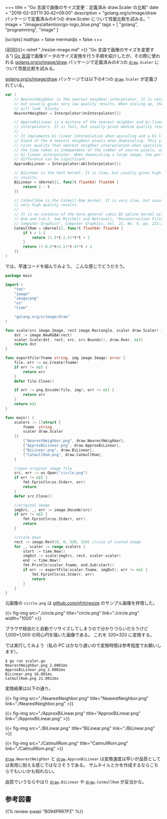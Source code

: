 +++
title = "Go 言語で画像のサイズ変更：定義済み draw.Scaler の比較"
date = "2019-02-03T11:30:42+09:00"
description = "golang.org/x/image/draw パッケージで定義済みの4つの draw.Scaler について性能比較を試みる。"
image = "/images/attention/go-logo_blue.png"
tags = [ "golang", "programming", "image" ]

[scripts]
  mathjax = false
  mermaidjs = false
+++

[前回]({{< relref "./resize-image.md" >}} "Go 言語で画像のサイズを変更する") [Go 言語]で画像データのサイズ変換を行う手順を紹介したが，その際に使われる [golang.org/x/image/draw](https://godoc.org/golang.org/x/image/draw) パッケージで定義済みの4つの [`draw`]`.Scaler` について性能比較を試みる。

[golang.org/x/image/draw](https://godoc.org/golang.org/x/image/draw) パッケージでは以下の4つの [`draw`]`.Scaler` が定義されている。

```go
var (
    // NearestNeighbor is the nearest neighbor interpolator. It is very fast,
    // but usually gives very low quality results. When scaling up, the result
    // will look 'blocky'.
    NearestNeighbor = Interpolator(nnInterpolator{})

    // ApproxBiLinear is a mixture of the nearest neighbor and bi-linear
    // interpolators. It is fast, but usually gives medium quality results.
    //
    // It implements bi-linear interpolation when upscaling and a bi-linear
    // blend of the 4 nearest neighbor pixels when downscaling. This yields
    // nicer quality than nearest neighbor interpolation when upscaling, but
    // the time taken is independent of the number of source pixels, unlike the
    // bi-linear interpolator. When downscaling a large image, the performance
    // difference can be significant.
    ApproxBiLinear = Interpolator(ablInterpolator{})

    // BiLinear is the tent kernel. It is slow, but usually gives high quality
    // results.
    BiLinear = &Kernel{1, func(t float64) float64 {
        return 1 - t
    }}

    // CatmullRom is the Catmull-Rom kernel. It is very slow, but usually gives
    // very high quality results.
    //
    // It is an instance of the more general cubic BC-spline kernel with parameters
    // B=0 and C=0.5. See Mitchell and Netravali, "Reconstruction Filters in
    // Computer Graphics", Computer Graphics, Vol. 22, No. 4, pp. 221-228.
    CatmullRom = &Kernel{2, func(t float64) float64 {
        if t < 1 {
            return (1.5*t-2.5)*t*t + 1
        }
        return ((-0.5*t+2.5)*t-4)*t + 2
    }}
)
```

では，早速コードを組んでみよう。
こんな感じでどうだろう。

```go
package main

import (
	"fmt"
	"image"
	"image/png"
	"os"
	"time"

	"golang.org/x/image/draw"
)

func scale(src image.Image, rect image.Rectangle, scaler draw.Scaler) image.Image {
	dst := image.NewRGBA(rect)
	scaler.Scale(dst, rect, src, src.Bounds(), draw.Over, nil)
	return dst
}

func exportFile(fname string, img image.Image) error {
	file, err := os.Create(fname)
	if err != nil {
		return err
	}
	defer file.Close()

	if err := png.Encode(file, img); err != nil {
		return err
	}
	return nil
}

func main() {
	scalers := []struct {
		fname  string
		scaler draw.Scaler
	}{
		{"NearestNeighbor.png", draw.NearestNeighbor},
		{"ApproxBiLinear.png", draw.ApproxBiLinear},
		{"BiLinear.png", draw.BiLinear},
		{"CatmullRom.png", draw.CatmullRom},
	}

	//open original image file
	src, err := os.Open("circle.png")
	if err != nil {
		fmt.Fprintln(os.Stderr, err)
		return
	}
	defer src.Close()

	//original image
	imgSrc, _, err := image.Decode(src)
	if err != nil {
		fmt.Fprintln(os.Stderr, err)
		return
	}

	//scale down
	rect := image.Rect(0, 0, 320, 320) //size of scaled image
	for _, scaler := range scalers {
		start := time.Now()
		imgDst := scale(imgSrc, rect, scaler.scaler)
		end := time.Now()
		fmt.Println(scaler.fname, end.Sub(start))
		if err := exportFile(scaler.fname, imgDst); err != nil {
			fmt.Fprintln(os.Stderr, err)
			return
		}
	}
}
```

元画像の `circle.png` は [github.com/nfnt/resize] のサンプル画像を拝借した。

{{< fig-img src="./circle.png" title="circle.png" link="./circle.png" width="1000" >}}

ブラウザ経由だと自動でリサイズしてしまうので分かりづらいだろうけど 1,000×1,000 の同心円を描いた画像である。
これを 320×320 に変換する。

では実行してみよう（私の PC はかなり遅いので変換時間は参考程度でお願いします）。

```text
$ go run scaler.go
NearestNeighbor.png 2.0001ms
ApproxBiLinear.png 2.0001ms
BiLinear.png 16.001ms
CatmullRom.png 21.0012ms
```

変換結果は以下の通り。

{{< fig-img src="./NearestNeighbor.png" title="NearestNeighbor.png" link="./NearestNeighbor.png" >}}

{{< fig-img src="./ApproxBiLinear.png" title="ApproxBiLinear.png" link="./ApproxBiLinear.png" >}}

{{< fig-img src="./BiLinear.png" title="BiLinear.png" link="./BiLinear.png" >}}

{{< fig-img src="./CatmullRom.png" title="CatmullRom.png" link="./CatmullRom.png" >}}

[`draw`]`.NearestNeighbor` と [`draw`]`.ApproxBiLinear` は変換速度は早いが品質としては実用に耐える感じではなさそうである。
サムネイルとかを作成するならこちらでもいいかも知れない。

品質でいうならやはり [`draw`]`.BiLinear` や [`draw`]`.CatmullRom` が妥当かな。

[Go 言語]: https://golang.org/ "The Go Programming Language"
[`draw`]: https://godoc.org/golang.org/x/image/draw "draw - GoDoc"
[github.com/nfnt/resize]: https://github.com/nfnt/resize "nfnt/resize: Pure golang image resizing"

## 参考図書

{{% review-paapi "B094PRR7PZ" %}} <!-- プログラミング言語Go -->
